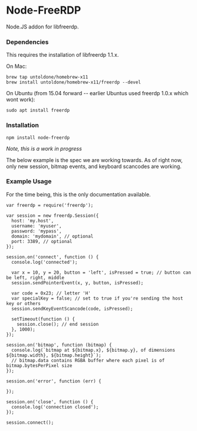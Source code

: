 Node-FreeRDP
============

Node.JS addon for libfreerdp.

### Dependencies

This requires the installation of libfreerdp 1.1.x.

On Mac:

    brew tap untoldone/homebrew-x11
    brew install untoldone/homebrew-x11/freerdp --devel

On Ubuntu (from 15.04 forward -- earlier Ubuntus used freerdp 1.0.x which wont work):

    sudo apt install freerdp

### Installation

    npm install node-freerdp

_Note, this is a work in progress_

The below example is the spec we are working towards. As of right now, only new session, bitmap events, and keyboard scancodes are working.

### Example Usage

For the time being, this is the only documentation available.

    var freerdp = require('freerdp');

    var session = new freerdp.Session({
      host: 'my.host',
      username: 'myuser',
      password: 'mypass',
      domain: 'mydomain', // optional
      port: 3389, // optional
    });

    session.on('connect', function () {
      console.log('connected');

      var x = 10, y = 20, button = 'left', isPressed = true; // button can be left, right, middle
      session.sendPointerEvent(x, y, button, isPressed);

      var code = 0x23; // letter 'H'
      var specialKey = false; // set to true if you're sending the host key or others
      session.sendKeyEventScancode(code, isPressed);

      setTimeout(function () {
        session.close(); // end session
      }, 1000);
    });

    session.on('bitmap', function (bitmap) {
      console.log(`bitmap at ${bitmap.x}, ${bitmap.y}, of dimensions ${bitmap.width}, ${bitmap.height}`);
      // bitmap.data contains RGBA buffer where each pixel is of bitmap.bytesPerPixel size
    });

    session.on('error', function (err) {
      
    });

    session.on('close', function () {
      console.log('connection closed');
    });

    session.connect();
